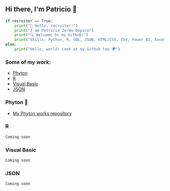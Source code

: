 ## Hi there, I'm Patricio 🦩

```python
if recruiter == True:
    print("👋 Hello, recruiter!")
    print("I am Patricio Zermo Dopico")
    print("🔍 Welcome to my Github:")
    print("Skills: Python, R, SQL, JSON, HTML/CSS, CSV, Power BI, Excel, Visual Basic")
else:
    print("Hello, world! Look at my Github too 🌍")
```

### Some of my work:
- [Phyton](#Phyton-:snake:)
- [R](#R)
- [Visual Basic](#Visual-Basic)
- [JSON](#JSON)

### Phyton 🐍
- [My Phyton works repository](https://github.com/PatZermo/python/tree/main)

### R
```diff
Coming soon
```

### Visual Basic
```diff
Coming soon
```

### JSON
```diff
Coming soon
```

<!--
name = "Patricio Zermo Dopico"
title = "data enthusiast"
skills = ["Python", "R", "SQL", "JSON","HTML/CSS", "CSV", "Power BI", "Excel", "Visual Basic"]
experience = ["AI", "LLM training", "Data Analytics", "Coding", "Research"]

print("=====================================================")
print("Hello, I'm {name}, a {title} with a passion for AI and code.")
print("=====================================================")
print("\nMy skills include:")
for skill in skills:
    print(f"- {skill}")

print("\nI have experience in:")
for exp in experience:
    print(f"- {exp}")

print("=====================================================")
print("Thank you for visit my Git.")
print("=====================================================")
```

```diff
- text in red
+ text in green
! text in orange
# text in gray
@@ text in purple (and bold)@@
```

**PatoZermo/patozermo** is a ✨ _special_ ✨ repository because its `README.md` (this file) appears on your GitHub profile.

Here are some ideas to get you started:

- 🔭 I’m currently working on ...
- 🌱 I’m currently learning ...
- 👯 I’m looking to collaborate on ...
- 🤔 I’m looking for help with ...
- 💬 Ask me about ...
- 📫 How to reach me: ...
- 😄 Pronouns: ...
- ⚡ Fun fact: ...
-->
